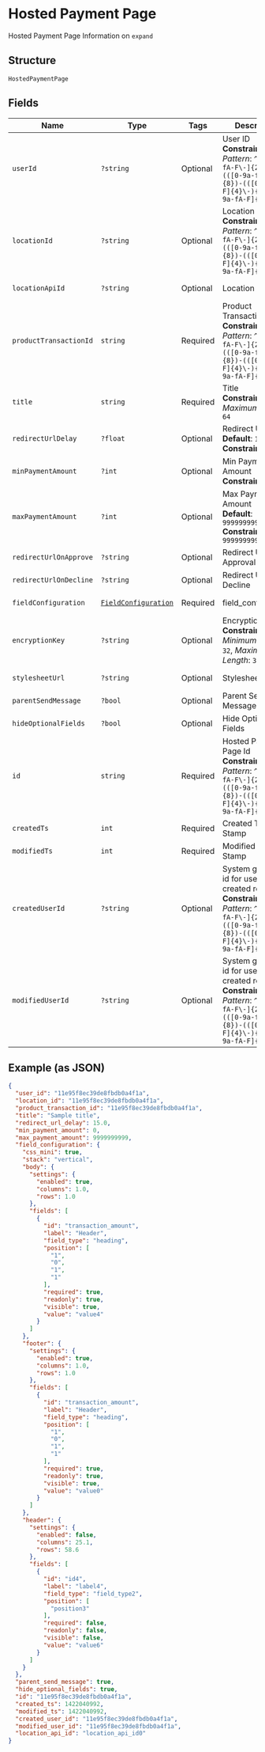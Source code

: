 
# Hosted Payment Page

Hosted Payment Page Information on `expand`

## Structure

`HostedPaymentPage`

## Fields

| Name | Type | Tags | Description | Getter | Setter |
|  --- | --- | --- | --- | --- | --- |
| `userId` | `?string` | Optional | User ID<br>**Constraints**: *Pattern*: `^(([0-9a-fA-F\-]{24,36})\|(([0-9a-fA-F]{8})-(([0-9a-fA-F]{4}\-){3})([0-9a-fA-F]{12})))$` | getUserId(): ?string | setUserId(?string userId): void |
| `locationId` | `?string` | Optional | Location ID<br>**Constraints**: *Pattern*: `^(([0-9a-fA-F\-]{24,36})\|(([0-9a-fA-F]{8})-(([0-9a-fA-F]{4}\-){3})([0-9a-fA-F]{12})))$` | getLocationId(): ?string | setLocationId(?string locationId): void |
| `locationApiId` | `?string` | Optional | Location Api Id | getLocationApiId(): ?string | setLocationApiId(?string locationApiId): void |
| `productTransactionId` | `string` | Required | Product Transaction ID<br>**Constraints**: *Pattern*: `^(([0-9a-fA-F\-]{24,36})\|(([0-9a-fA-F]{8})-(([0-9a-fA-F]{4}\-){3})([0-9a-fA-F]{12})))$` | getProductTransactionId(): string | setProductTransactionId(string productTransactionId): void |
| `title` | `string` | Required | Title<br>**Constraints**: *Maximum Length*: `64` | getTitle(): string | setTitle(string title): void |
| `redirectUrlDelay` | `?float` | Optional | Redirect Url Delay<br>**Default**: `15`<br>**Constraints**: `<= 15` | getRedirectUrlDelay(): ?float | setRedirectUrlDelay(?float redirectUrlDelay): void |
| `minPaymentAmount` | `?int` | Optional | Min Payment Amount<br>**Constraints**: `>= 0` | getMinPaymentAmount(): ?int | setMinPaymentAmount(?int minPaymentAmount): void |
| `maxPaymentAmount` | `?int` | Optional | Max Payment Amount<br>**Default**: `9999999999`<br>**Constraints**: `<= 9999999999` | getMaxPaymentAmount(): ?int | setMaxPaymentAmount(?int maxPaymentAmount): void |
| `redirectUrlOnApprove` | `?string` | Optional | Redirect Url On Approval | getRedirectUrlOnApprove(): ?string | setRedirectUrlOnApprove(?string redirectUrlOnApprove): void |
| `redirectUrlOnDecline` | `?string` | Optional | Redirect Url On Decline | getRedirectUrlOnDecline(): ?string | setRedirectUrlOnDecline(?string redirectUrlOnDecline): void |
| `fieldConfiguration` | [`FieldConfiguration`](../../doc/models/field-configuration.md) | Required | field_configuration | getFieldConfiguration(): FieldConfiguration | setFieldConfiguration(FieldConfiguration fieldConfiguration): void |
| `encryptionKey` | `?string` | Optional | Encryption Key<br>**Constraints**: *Minimum Length*: `32`, *Maximum Length*: `32` | getEncryptionKey(): ?string | setEncryptionKey(?string encryptionKey): void |
| `stylesheetUrl` | `?string` | Optional | Stylesheet Url | getStylesheetUrl(): ?string | setStylesheetUrl(?string stylesheetUrl): void |
| `parentSendMessage` | `?bool` | Optional | Parent Send Message | getParentSendMessage(): ?bool | setParentSendMessage(?bool parentSendMessage): void |
| `hideOptionalFields` | `?bool` | Optional | Hide Optional Fields | getHideOptionalFields(): ?bool | setHideOptionalFields(?bool hideOptionalFields): void |
| `id` | `string` | Required | Hosted Payment Page Id<br>**Constraints**: *Pattern*: `^(([0-9a-fA-F\-]{24,36})\|(([0-9a-fA-F]{8})-(([0-9a-fA-F]{4}\-){3})([0-9a-fA-F]{12})))$` | getId(): string | setId(string id): void |
| `createdTs` | `int` | Required | Created Time Stamp | getCreatedTs(): int | setCreatedTs(int createdTs): void |
| `modifiedTs` | `int` | Required | Modified Time Stamp | getModifiedTs(): int | setModifiedTs(int modifiedTs): void |
| `createdUserId` | `?string` | Optional | System generated id for user who created record<br>**Constraints**: *Pattern*: `^(([0-9a-fA-F\-]{24,36})\|(([0-9a-fA-F]{8})-(([0-9a-fA-F]{4}\-){3})([0-9a-fA-F]{12})))$` | getCreatedUserId(): ?string | setCreatedUserId(?string createdUserId): void |
| `modifiedUserId` | `?string` | Optional | System generated id for user who created record<br>**Constraints**: *Pattern*: `^(([0-9a-fA-F\-]{24,36})\|(([0-9a-fA-F]{8})-(([0-9a-fA-F]{4}\-){3})([0-9a-fA-F]{12})))$` | getModifiedUserId(): ?string | setModifiedUserId(?string modifiedUserId): void |

## Example (as JSON)

```json
{
  "user_id": "11e95f8ec39de8fbdb0a4f1a",
  "location_id": "11e95f8ec39de8fbdb0a4f1a",
  "product_transaction_id": "11e95f8ec39de8fbdb0a4f1a",
  "title": "Sample title",
  "redirect_url_delay": 15.0,
  "min_payment_amount": 0,
  "max_payment_amount": 9999999999,
  "field_configuration": {
    "css_mini": true,
    "stack": "vertical",
    "body": {
      "settings": {
        "enabled": true,
        "columns": 1.0,
        "rows": 1.0
      },
      "fields": [
        {
          "id": "transaction_amount",
          "label": "Header",
          "field_type": "heading",
          "position": [
            "1",
            "0",
            "1",
            "1"
          ],
          "required": true,
          "readonly": true,
          "visible": true,
          "value": "value4"
        }
      ]
    },
    "footer": {
      "settings": {
        "enabled": true,
        "columns": 1.0,
        "rows": 1.0
      },
      "fields": [
        {
          "id": "transaction_amount",
          "label": "Header",
          "field_type": "heading",
          "position": [
            "1",
            "0",
            "1",
            "1"
          ],
          "required": true,
          "readonly": true,
          "visible": true,
          "value": "value0"
        }
      ]
    },
    "header": {
      "settings": {
        "enabled": false,
        "columns": 25.1,
        "rows": 58.6
      },
      "fields": [
        {
          "id": "id4",
          "label": "label4",
          "field_type": "field_type2",
          "position": [
            "position3"
          ],
          "required": false,
          "readonly": false,
          "visible": false,
          "value": "value6"
        }
      ]
    }
  },
  "parent_send_message": true,
  "hide_optional_fields": true,
  "id": "11e95f8ec39de8fbdb0a4f1a",
  "created_ts": 1422040992,
  "modified_ts": 1422040992,
  "created_user_id": "11e95f8ec39de8fbdb0a4f1a",
  "modified_user_id": "11e95f8ec39de8fbdb0a4f1a",
  "location_api_id": "location_api_id0"
}
```

